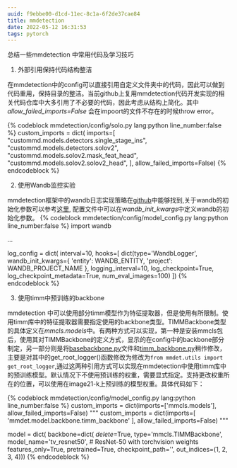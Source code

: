 ```yaml
---
uuid: f9ebbe00-d1cd-11ec-8c1a-6f2de37cae84
title: mmdetection
date: 2022-05-12 16:31:53
tags: pytorch
---
```


总结一些mmdetection 中常用代码及学习技巧

1. 外部引用保持代码结构整洁

在mmdetection中的config可以直接引用自定义文件夹中的代码，因此可以做到代码重用，保持目录的整洁。当前github上复用mmdetection代码开发实现的相关代码仓库中大多引用了不必要的代码，因此考虑从结构上简化。其中 *allow_failed_imports=False* 会在impoort的文件不存在的时候throw error。

{% codeblock mmdetection/config/solo.py lang:python line_number:false %}
custom_imports = dict(
    imports=[
        "custommd.models.detectors.single_stage_ins",
        "custommd.models.detectors.solov2",
        "custommd.models.solov2.mask_feat_head",
        "custommd.models.solov2.solov2_head",
    ],
    allow_failed_imports=False)
{% endcodeblock %}

2. 使用Wandb监控实验

mmdetection框架中的wandb日志实现策略在[github](https://github.com/open-mmlab/mmcv/blob/83df7c4b00197b40c3debdb7f388a256640e13b4/mmcv/runner/hooks/logger/wandb.py)中能够找到,关于wandb的初始化参数可以参考[这里](https://docs.wandb.ai/ref/python/init), 配置文件中可以在*wandb_init_kwargs*中定义wandb的初始化参数。
{% codeblock mmdetection/config/model_config.py lang:python line_number:false %}
import wandb

...

log_config = dict(
            interval=10,
            hooks=[
                dict(type='WandbLogger',
                     wandb_init_kwargs={
                         'entity': WANDB_ENTITY,
                         'project': WANDB_PROJECT_NAME
                     },
                     logging_interval=10,
                     log_checkpoint=True,
                     log_checkpoint_metadata=True,
                     num_eval_images=100)
            ])
{% endcodeblock %}

3. 使用timm中预训练的backbone

mmdetection 中可以使用部分timm模型作为特征提取器，但是使用有所限制。使用timm库中的特征提取器需要指定使用的backbone类型。TIMMBackbone类型的具体定义在*mmcls.models*中。有两种方式可以实现，第一种是安装mmcls包后，使用其对TIMMBackbone的定义方式，显示的在config中的backbone部分制定，另一部分则是将[basebackbone.py](https://raw.githubusercontent.com/open-mmlab/mmclassification/master/mmcls/models/backbones/base_backbone.py)文件和[timm_backbone.py](https://github.com/open-mmlab/mmclassification/blob/master/mmcls/models/backbones/timm_backbone.py)稍作修改，主要是对其中的get_root_logger()函数修改为修改为`from mmdet.utils import get_root_logger`,通过这两种引用方式可以实现在mmdetection中使用timm库中的预训练模型。默认情况下不使用预训练的权重，需要显式指定。支持更改权重所在的位置，可以使用在image21-k上预训练的模型权重。具体代码如下：

{% codeblock mmdetection/config/model_config.py lang:python line_number:false %}
custom_imports = dict(imports=['mmcls.models'], allow_failed_imports=False)
"""
custom_imports = dict(imports=[
    'mmdet.model.backbone.timm_backbone'
    ], allow_failed_imports=False)
"""


model = dict(
    backbone=dict(
        _delete_=True,
        type='mmcls.TIMMBackbone',
        model_name='tv_resnet50',  # ResNet-50 with torchvision weights
        features_only=True,
        pretrained=True,
        checkpoint_path='',
        out_indices=(1, 2, 3, 4)))
{% endcodeblock %}

